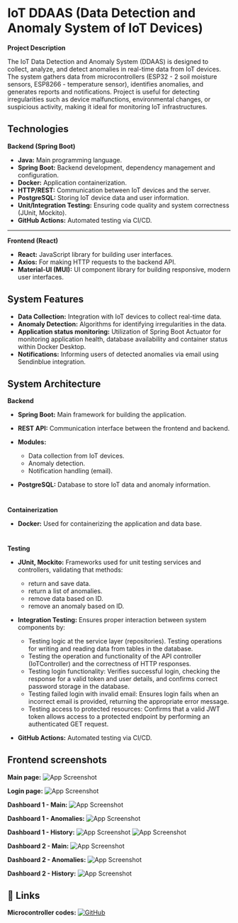 # IoT DDAAS (Data Detection and Anomaly System of IoT Devices)

**Project Description**

The IoT Data Detection and Anomaly System (DDAAS) is designed to collect, analyze, and detect anomalies in real-time data from IoT devices. The system gathers data from microcontrollers (ESP32 - 2 soil moisture sensors, ESP8266 - temperature sensor),  identifies anomalies, and generates reports and notifications. Project is useful for detecting irregularities such as device malfunctions, environmental changes, or suspicious activity, making it ideal for monitoring IoT infrastructures.


## Technologies

**Backend (Spring Boot)**

- **Java:** Main programming language.
- **Spring Boot:** Backend development, dependency management and configuration.
- **Docker:** Application containerization.
- **HTTP/REST:** Communication between IoT devices and the server.
- **PostgreSQL:** Storing IoT device data and user information.
- **Unit/Integration Testing:** Ensuring code quality and system correctness (JUnit, Mockito).
- **GitHub Actions:** Automated testing via CI/CD.
---------
**Frontend (React)**

- **React:** JavaScript library for building user interfaces.
- **Axios:** For making HTTP requests to the backend API.
- **Material-UI (MUI):** UI component library for building responsive, modern user interfaces.


## System Features

- **Data Collection:** Integration with IoT devices to collect real-time data.
- **Anomaly Detection:** Algorithms for identifying irregularities in the data.
- **Application status monitoring:** Utilization of Spring Boot Actuator for monitoring application health, database availability and container status within Docker Desktop.
- **Notifications:** Informing users of detected anomalies via email using Sendinblue integration.

## System Architecture

**Backend**

- **Spring Boot:** Main framework for building the application.
- **REST API:** Communication interface between the frontend and backend.
- **Modules:**

    - Data collection from IoT devices.
    - Anomaly detection.
    - Notification handling (email).

- **PostgreSQL:** Database to store IoT data and anomaly information.
#

**Containerization**

- **Docker:** Used for containerizing the application and data base.
#
**Testing**

- **JUnit, Mockito:** Frameworks used for unit testing services and controllers, validating that methods: 

    - return and save data.
    - return a list of anomalies.
    - remove data based on ID.
    - remove an anomaly based on ID.
- **Integration Testing:** Ensures proper interaction between system components by:

    - Testing logic at the service layer (repositories). Testing operations for writing and reading data from tables in the database.
    - Testing the operation and functionality of the API controller (IoTController) and the correctness of HTTP responses.
    - Testing login functionality: Verifies successful login, checking the response for a valid token and user details, and confirms correct password storage in the database.
    - Testing failed login with invalid email: Ensures login fails when an incorrect email is provided, returning the appropriate error message.
    - Testing access to protected resources: Confirms that a valid JWT token allows access to a protected endpoint by performing an authenticated GET request.
- **GitHub Actions:** Automated testing via CI/CD.
## Frontend screenshots

**Main page:**
![App Screenshot](https://i.imgur.com/eKwQona.png)

**Login page:**
![App Screenshot](https://i.imgur.com/67iDs1h.png)

**Dashboard 1 - Main:**
![App Screenshot](https://i.imgur.com/efq7lf0.png)

**Dashboard 1 - Anomalies:**
![App Screenshot](https://i.imgur.com/U3sgvib.png)

**Dashboard 1 - History:**
![App Screenshot](https://i.imgur.com/JkvHO4e.png)
![App Screenshot](https://i.imgur.com/GeAbLb7.png)

**Dashboard 2 - Main:**
![App Screenshot](https://i.imgur.com/OGv06tV.png)

**Dashboard 2 - Anomalies:**
![App Screenshot](https://i.imgur.com/KzEFLHW.png)

**Dashboard 2 - History:**
![App Screenshot](https://i.imgur.com/qIa2Bin.png)

## 🔗 Links
**Microcontroller codes:**
[![GitHub](https://img.shields.io/badge/github-%23121011.svg?style=for-the-badge&logo=github&logoColor=white)](https://github.com/Lashchuck/iot_ddaas_iot_devices)
